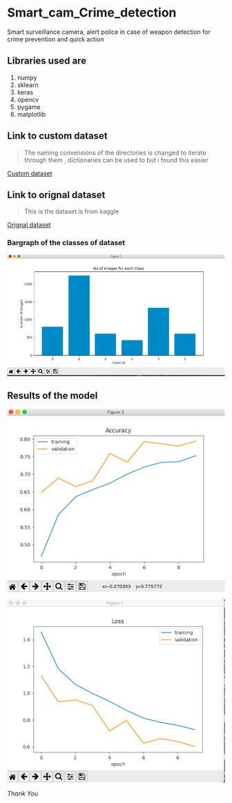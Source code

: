 # Smart_cam_Crime_detection
Smart surveillance camera, alert police in case of weapon detection for crime prevention and quick action

## Libraries used are 
1. numpy
1. sklearn
1. keras
1. opencv
1. pygame
1. matplotlib

## Link to custom dataset
> The naming convensions of the directories is changed to iterate through them , dictionaries can be used to but i found this easier

[Custom dataset](https://drive.google.com/file/d/1SRxzPoi7Ht17So0btrtITTnipunrkKHf/view?usp=sharing)

## Link to orignal dataset
> This is the dataset is from kaggle

[Orignal dataset](https://www.kaggle.com/mohamedmaher1997/weapons)

### Bargraph of the classes of dataset

![Bargraph](https://github.com/pragyanmehrotra/Smart_cam_Crime_detection/blob/master/bargraph.png)


## Results of the model

![Accuracy](https://github.com/pragyanmehrotra/Smart_cam_Crime_detection/blob/master/accuracy.png)

![Loss](https://github.com/pragyanmehrotra/Smart_cam_Crime_detection/blob/master/loss.png)


_Thank You_
